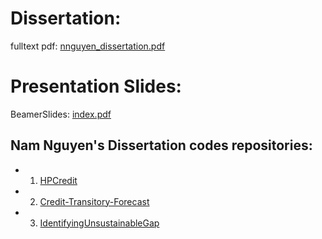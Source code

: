 # Dissertation: 
fulltext pdf: [nnguyen_dissertation.pdf](/Dissertation_pdfbook/dissertation/docs/nnguyen_dissertation.pdf)

# Presentation Slides: 
BeamerSlides: [index.pdf](/BeamerSlides/index.pdf)

## Nam Nguyen's Dissertation codes repositories:
- 1. [HPCredit](https://github.com/NamNguyen-hub/HPCredit)
- 2. [Credit-Transitory-Forecast](https://github.com/NamNguyen-hub/Credit-Transitory-Forecast)
- 3. [IdentifyingUnsustainableGap](https://github.com/NamNguyen-hub/IdentifyingUnsustainableGap)
